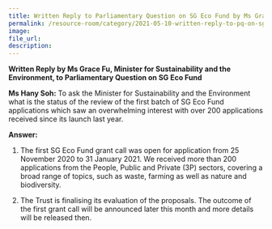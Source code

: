```yaml
---  
title: Written Reply to Parliamentary Question on SG Eco Fund by Ms Grace Fu, Minister for Sustainability and the Environment
permalink: /resource-room/category/2021-05-10-written-reply-to-pq-on-sg-eco-fund/
image:  
file_url:  
description:  
---  
```

**Written Reply by Ms Grace Fu, Minister for Sustainability and the Environment, to Parliamentary Question on SG Eco Fund**

**Ms Hany Soh:** To ask the Minister for Sustainability and the Environment what is the status of the review of the first batch of SG Eco Fund applications which saw an overwhelming interest with over 200 applications received since its launch last year.

**Answer:**

1.	The first SG Eco Fund grant call was open for application from 25 November 2020 to 31 January 2021. We received more than 200 applications from the People, Public and Private (3P) sectors, covering a broad range of topics, such as waste, farming as well as nature and biodiversity.  

2.	The Trust is finalising its evaluation of the proposals. The outcome of the first grant call will be announced later this month and more details will be released then.
